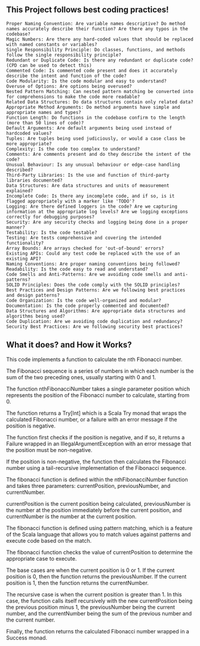 ## This Project follows best coding practices!

    Proper Naming Convention: Are variable names descriptive? Do method names accurately describe their function? Are there any typos in the codebase?
    Magic Numbers: Are there any hard-coded values that should be replaced with named constants or variables?
    Single Responsibility Principle: Do classes, functions, and methods follow the single responsibility principle?
    Redundant or Duplicate Code: Is there any redundant or duplicate code? (CPD can be used to detect this)
    Commented Code: Is commented code present and does it accurately describe the intent and function of the code?
    Code Modularity: Is the code modular and easy to understand?
    Overuse of Options: Are options being overused?
    Nested Pattern Matching: Can nested pattern matching be converted into for comprehensions to make the code more readable?
    Related Data Structures: Do data structures contain only related data?
    Appropriate Method Arguments: Do method arguments have simple and appropriate names and types?
    Function Length: Do functions in the codebase confirm to the length (more than 50 lines of code)?
    Default Arguments: Are default arguments being used instead of hardcoded values?
    Tuples: Are tuples being used judiciously, or would a case class be more appropriate?
    Complexity: Is the code too complex to understand?
    Comments: Are comments present and do they describe the intent of the code?
    Unusual Behaviour: Is any unusual behaviour or edge-case handling described?
    Third-Party Libraries: Is the use and function of third-party libraries documented?
    Data Structures: Are data structures and units of measurement explained?
    Incomplete Code: Is there any incomplete code, and if so, is it flagged appropriately with a marker like 'TODO'?
    Logging: Are there defined loggers in the code? Are we capturing information at the appropriate log levels? Are we logging exceptions correctly for debugging purposes?
    Security: Are any security checks and logging being done in a proper manner?
    Testability: Is the code testable?
    Testing: Are tests comprehensive and covering the intended functionality?
    Array Bounds: Are arrays checked for 'out-of-bound' errors?
    Existing APIs: Could any test code be replaced with the use of an existing API?
    Naming Conventions: Are proper naming conventions being followed?
    Readability: Is the code easy to read and understand?
    Code Smells and Anti-Patterns: Are we avoiding code smells and anti-patterns?
    SOLID Principles: Does the code comply with the SOLID principles?
    Best Practices and Design Patterns: Are we following best practices and design patterns?
    Code Organization: Is the code well-organized and modular?
    Documentation: Is the code properly commented and documented?
    Data Structures and Algorithms: Are appropriate data structures and algorithms being used?
    Code Duplication: Are we avoiding code duplication and redundancy?
    Security Best Practices: Are we following security best practices?
    
    
  ## What it does? and How it Works?
  
This code implements a function to calculate the nth Fibonacci number.

The Fibonacci sequence is a series of numbers in which each number is the sum of the two preceding ones, usually starting with 0 and 1.

The function nthFibonacciNumber takes a single parameter position which represents the position of the Fibonacci number to calculate, starting from 0.

The function returns a Try[Int] which is a Scala Try monad that wraps the calculated Fibonacci number, or a failure with an error message if the position is negative.

The function first checks if the position is negative, and if so, it returns a Failure wrapped in an IllegalArgumentException with an error message that the position must be non-negative.

If the position is non-negative, the function then calculates the Fibonacci number using a tail-recursive implementation of the Fibonacci sequence.

The fibonacci function is defined within the nthFibonacciNumber function and takes three parameters: currentPosition, previousNumber, and currentNumber.

currentPosition is the current position being calculated, previousNumber is the number at the position immediately before the current position, and currentNumber is the number at the current position.

The fibonacci function is defined using pattern matching, which is a feature of the Scala language that allows you to match values against patterns and execute code based on the match.

The fibonacci function checks the value of currentPosition to determine the appropriate case to execute.

The base cases are when the current position is 0 or 1. If the current position is 0, then the function returns the previousNumber. If the current position is 1, then the function returns the currentNumber.

The recursive case is when the current position is greater than 1. In this case, the function calls itself recursively with the new currentPosition being the previous position minus 1, the previousNumber being the current number, and the currentNumber being the sum of the previous number and the current number.

Finally, the function returns the calculated Fibonacci number wrapped in a Success monad.

